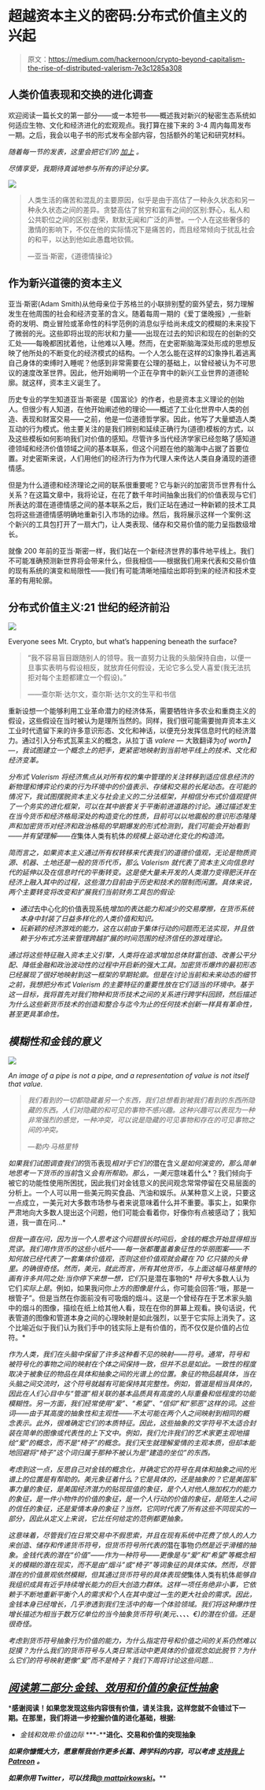 # 超越资本主义的密码:分布式价值主义的兴起

> 原文：<https://medium.com/hackernoon/crypto-beyond-capitalism-the-rise-of-distributed-valerism-7e3c1285a308>

## 人类价值表现和交换的进化调查

欢迎阅读一篇长文的第一部分——或一本短书——概述我对新兴的秘密生态系统如何适应生物、文化和经济进化的宏观观点。我打算在接下来的 3-4 周内每周发布一期。之后，我会以电子书的形式发布全部内容，包括额外的笔记和研究材料。

*随着每一节的发表，这里会把它们的* [*加上*](https://hackernoon.com/crypto-beyond-capitalism/home) *。*

*尽情享受，我期待真诚地参与所有的评论分享。*

![](img/bdc3b3cb4b1fad1b1e183540bd3ae5ad.png)

> 人类生活的痛苦和混乱的主要原因，似乎是由于高估了一种永久状态和另一种永久状态之间的差异。贪婪高估了贫穷和富有之间的区别:野心，私人和公共职位之间的区别:虚荣，默默无闻和广泛的声誉。一个人在这些奢侈的激情的影响下，不仅在他的实际情况下是痛苦的，而且经常倾向于扰乱社会的和平，以达到他如此愚蠢地钦佩。
> 
> —亚当·斯密，《道德情操论》

## 作为新兴道德的资本主义

亚当·斯密(Adam Smith)从他母亲位于苏格兰的小联排别墅的窗外望去，努力理解发生在他周围的社会和经济变革的含义。随着每周一期的《爱丁堡晚报》,一些新奇的发明、商业冒险或革命性的科学范例的消息似乎给尚未成文的模糊的未来投下了微弱的光。这些即将出现的形状和力量——出现在过去的知识和现在的创新的交汇处——每晚都困扰着他，让他难以入睡。然而，在史密斯脑海深处形成的思想反映了他所处的不断变化的经济模式的结构。一个人怎么能在这样的幻象挣扎着逃离自己身体的束缚时入睡呢？他感到非常需要在公理的基础上，以曾经被认为不可思议的速度改革世界。因此，他开始阐明一个正在孕育中的新兴工业世界的道德轮廓。就这样，资本主义诞生了。

历史专业的学生知道亚当·斯密是《国富论》的作者，也是资本主义理论的创始人。但很少有人知道，在他开始阐述他的理论——概述了工业化世界中人类的创造、表现和财富交易——之前，他是一位道德哲学家。因此，他写了大量塑造人类互动的行为模式。他主要关注的是我们辨别和延续正确行为(道德)模板的方式，以及这些模板如何影响我们对价值的感知。尽管许多当代经济学家已经忽略了感知道德领域和经济价值领域之间的基本联系，但这个问题在他的脑海中占据了首要位置。对史密斯来说，人们用他们的经济行为作为代理人来传达人类自身涌现的道德情感。

但是为什么道德和经济理论之间的联系很重要呢？它与新兴的加密货币世界有什么关系？在这篇文章中，我将论证，在花了数千年时间抽象出我们的价值表现与它们所表达的潜在道德情感之间的基本联系之后，我们正站在通过一种新颖的技术工具包将这些道德情感明确地重新引入市场的边缘。然后，我将展示这样一个案例:这个新兴的工具包打开了一扇大门，让人类表现、储存和交易价值的能力呈指数级增长。

就像 200 年前的亚当·斯密一样，我们站在一个新经济世界的事件地平线上。我们不可能准确预测新世界将会带来什么，但我相信——根据我们用来代表和交易价值的现有系统的演变和局限性——我们有可能清晰地描绘出即将到来的经济和技术变革的有用轮廓。

## 分布式价值主义:21 世纪的经济前沿

![](img/ca80aa85a269b8e87e975d3137be7b02.png)

Everyone sees Mt. Crypto, but what’s happening beneath the surface?

> “我不容易盲目跟随别人的领导。我一直努力让我的头脑保持自由，以便一旦事实表明与假设相反，就放弃任何假设，无论它多么受人喜爱(我无法抗拒对每个主题都建立一个假设)。”
> 
> ――查尔斯·达尔文，查尔斯·达尔文的生平和书信

重新设想一个能够利用工业革命潜力的经济体系，需要牺牲许多农业和重商主义的假设，这些假设在当时被认为是理所当然的。同样，我们很可能需要抛弃资本主义工业时代遗留下来的许多意识形态、文化和神话，以便充分发挥信息时代的经济潜力。通过引入分布式瓦莱主义的概念，从拉丁语 *valere —* 大致翻译为*of worth】*—*，我试图建立一个概念上的把手，更紧密地映射到当前地平线上的技术、文化和经济变革。*

*分布式 Valerism 将经济焦点从对所有权的集中管理的关注转移到适应信息经济的新物理和博弈论约束的行为环境中的价值表示、存储和交易的长尾动态。在可能的情况下，我试图摆脱资本主义与社会主义的二分法框架，并相信分布式价值观提供了一个务实的进化框架，可以在其中嵌套关于平衡前进道路的讨论。通过描述发生在当今货币和经济格局深处的构造变化的性质，目前可以以地震般的意识形态隆隆声和加密货币对经济和政治格局的早期爆发的形式检测到，我们可能会开始看到——并有望理解——在*集体人类有机体*的规模上驱动进化变化的构造流。*

*简而言之，如果资本主义通过所有权转移来代表我们的道德价值观，无论是物质资源、机器、土地还是一般的货币代币，那么 Valerism 就代表了资本主义向信息时代的延伸以及在信息时代的平衡转变。这是使大量未开发的人类潜力变得肥沃并在经济上融入其中的过程，这些潜力目前由于历史和技术的限制而闲置。具体来说，两个主要转变将改变和扩展我们当前财务工具包的假设:*

*   *通过*去中心化的价值表现系统*增加的表达能力和减少的交易摩擦，在货币系统本身中封装了日益多样化的人类价值和知识。*
*   *玩新颖的经济游戏的能力，这在以前由于集体行动的问题而无法实现，并且依赖于分布式方法来管理跨越扩展的时间范围的经济信任的游戏理论。*

*通过将这些特征融入资本主义引擎，人类将在追求增加总体财富创造、改善公平分配、降低金融和政治波动性的过程中开启新的强大工具。加密货币爆炸的最初形态已经展现了很好地映射到这一框架的早期轮廓。但是在讨论当前和未来动态的细节之前，我想把分布式 Valerism 的主要特征的重要性放在它们适当的环境中。基于这一目标，我将首先对我们物种和货币技术之间的关系进行跨学科回顾，然后描述为什么这些新货币技术的创造和整合与迄今为止的任何技术创新一样具有革命性，甚至更具革命性。*

## *模糊性和金钱的意义*

*![](img/3056527d6a10001ee6ffd991575fd9fd.png)*

*An image of a pipe is not a pipe, and a representation of value is not itself that value.*

> *我们看到的一切都隐藏着另一个东西，我们总想看到被我们看到的东西所隐藏的东西。人们对隐藏的和可见的事物不感兴趣。这种兴趣可以表现为一种非常强烈的感觉，一种冲突，可以说是隐藏的可见事物和存在的可见事物之间的冲突。*
> 
> *―勒内·马格里特*

*如果我们试图调查我们的*货币表现*相对于它们的*潜在含义*是如何演变的，那么简单地思考一下货币的当前*含义*会有所帮助。那么，一美元*意味着什么*？我们倾向于被它的功能性使用所困扰，因此我们对金钱意义的民间观念常常停留在交易层面的分析上。一个人可以用一些美元购买食品、汽油和娱乐。从某种意义上说，只要这一点成立，一美元对大多数市场参与者来说意味着什么并不重要。事实上，如果你严肃地向大多数人提出这个问题，他们可能会看着你，好像你有点被感动了；我知道，我一直在问…*

*但我一直在问，因为当一个人思考这个问题很长时间后，金钱的概念开始显得相当荒谬。我们用作货币的这些小纸片——每一张都覆盖着象征性的华丽图案——不知何故已经代表了一套集体价值观，否则这些价值观就会藏在 70 亿只猿的头骨里。的确很奇怪。然而，美元，就此而言，所有其他货币，与上面这幅马格里特的画有许多共同之处:当你停下来想一想，它们*只是潜在事物的* *符号*大多数人认为它们*实际上是*。例如，如果我问你*上方的图像是什么*，你可能会回答:“哦，那是一根管子”。但是当然在你面前没有可吸烟的烟斗。这是一个曾经存在于艺术家头脑中的烟斗的图像，描绘在纸上给其他人看，现在在你的屏幕上观看。换句话说，代表管道的图像和管道本身之间的心理映射是如此强烈，以至于它实际上消失了。这个比喻近似于我们认为我们手中的钱实际上是有价值的，而不仅仅是价值的占位符。*

*作为人类，我们在头脑中保留了许多这种看不见的映射——符号。通常，符号和被符号化的事物之间的映射在个体之间保持一致，但并不总是如此。一致性的程度取决于被象征的物品在具体和抽象之间的光谱上的位置。象征的物品越具体，当在头脑之间交流时，这个符号就越有可能保持其完整性。例如，管道是相当具体的，因此在人们心目中与“管道”相关联的基本品质具有高度的人际重叠和低程度的功能模糊性。另一方面，我们经常使用“爱”、“希望”、“信仰”和“邪恶”这样的词。这些词——由于其高度的抽象性和主观性——不太可能在两个人之间映射到相同的概念表示。此外，很难确定它们的本质特征。因此，这些抽象的文字符号不太适合封装在简单的图像或代表性的上下文中。例如，我们允许我们的艺术家更主观地描绘“爱”的概念，而不是“椅子”的概念。我们天生就理解爱情的主观本质，但却本能地回避将“椅子”这个词归属于那种不被认为是“建造的坐位”的东西。*

*考虑到这一点，反思自己对金钱的概念化，并确定它的符号在具体和抽象之间的光谱上的位置是有帮助的。美元象征着什么？它是具体的，还是抽象的？它是美国军事力量的象征，是美国经济潜力的贴现现值的象征，是个人对他人施加权力的能力的象征，是一件小物件的价值的象征，是一个人行动的价值的象征，是陌生人之间的信任的象征，还是爱情本身的象征？当然，它同时代表了所有这些不同现实的一部分，因此从定义上来说，它比任何给定的范例都更抽象。*

*这意味着，尽管我们在日常交易中不假思索，并且在现有系统中花费了惊人的人力来创造、储存和传递货币符号，但货币符号所代表的*潜在事物*仍然是近乎滑稽的抽象。金钱代表的潜在“价值”——作为一种符号——更像是与“爱”和“希望”等概念相关的模糊的潜在现实，而不是由“烟斗”或“椅子”等词象征的具体实体。然而，尽管潜在的价值景观依然模糊，但其通过货币符号的具体表现使*集体人类有机体*能够自我组织成具有近乎持续增长能力的巨大创造力群体。这样一项任务绝非小事，它依赖于不断地重新平衡个人的需求和个人在其中度过一生的更大社会的需求。因此，金钱本身已经增长，几乎渗透到我们生活中的每一个体验领域。我们将这种爆炸性增长描述为相当于数万亿单位的当今抽象货币符号(美元、、、、€)的潜在价值。还是很奇怪。*

*考虑到货币符号抽象行为价值的能力，为什么指定符号和价值之间的关系仍然难以捉摸？为什么我们的货币符号与人类日常活动中更具体的价值观念如此脱节？为什么它们的符号映射更像“爱”而不是椅子？我们下周将讨论这些问题…*

## *[**阅读第二部分:金钱、效用和价值的象征性抽象**](https://hackernoon.com/crypto-beyond-capitalism-part-2-9309829247b2)*

***感谢阅读！如果您发现这些内容很有价值，请关注我，这样您就不会错过下一期。在那里，我们将进一步挖掘价值的进化基础，根据:**
- *金钱和效用:价值边际* ***-****进化、交易和价值的突现抽象**

****如果你慷慨大方，愿意帮我创作更多长篇、跨学科的内容，可以考虑*** [***支持我上 Patreon***](http://patreon.com/matthewpirkowski) ***。****

****如果你用 Twitter，可以找我***[***@ mattpirkowski***](https://twitter.com/MattPirkowski)***。****